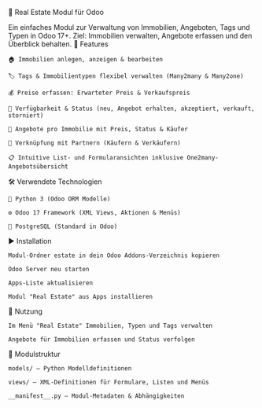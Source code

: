 🏡 Real Estate Modul für Odoo

Ein einfaches Modul zur Verwaltung von Immobilien, Angeboten, Tags und Typen in Odoo 17+.
Ziel: Immobilien verwalten, Angebote erfassen und den Überblick behalten.
🚀 Features

    🏠 Immobilien anlegen, anzeigen & bearbeiten

    🏷️ Tags & Immobilientypen flexibel verwalten (Many2many & Many2one)

    💰 Preise erfassen: Erwarteter Preis & Verkaufspreis

    📅 Verfügbarkeit & Status (neu, Angebot erhalten, akzeptiert, verkauft, storniert)

    💼 Angebote pro Immobilie mit Preis, Status & Käufer

    👥 Verknüpfung mit Partnern (Käufern & Verkäufern)

    📋 Intuitive List- und Formularansichten inklusive One2many-Angebotsübersicht

🛠️ Verwendete Technologien

    🐍 Python 3 (Odoo ORM Modelle)

    ⚙️ Odoo 17 Framework (XML Views, Aktionen & Menüs)

    🐘 PostgreSQL (Standard in Odoo)

▶️ Installation

    Modul-Ordner estate in dein Odoo Addons-Verzeichnis kopieren

    Odoo Server neu starten

    Apps-Liste aktualisieren

    Modul "Real Estate" aus Apps installieren

🎯 Nutzung

    Im Menü "Real Estate" Immobilien, Typen und Tags verwalten

    Angebote für Immobilien erfassen und Status verfolgen

📂 Modulstruktur

    models/ — Python Modelldefinitionen

    views/ — XML-Definitionen für Formulare, Listen und Menüs

    __manifest__.py — Modul-Metadaten & Abhängigkeiten
